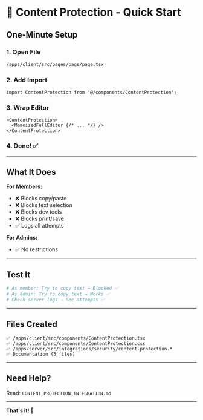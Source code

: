 # 🚀 Content Protection - Quick Start

## One-Minute Setup

### 1. Open File
```bash
/apps/client/src/pages/page/page.tsx
```

### 2. Add Import
```tsx
import ContentProtection from '@/components/ContentProtection';
```

### 3. Wrap Editor
```tsx
<ContentProtection>
  <MemoizedFullEditor {/* ... */} />
</ContentProtection>
```

### 4. Done! ✅

---

## What It Does

**For Members:**
- ❌ Blocks copy/paste
- ❌ Blocks text selection
- ❌ Blocks dev tools
- ❌ Blocks print/save
- ✅ Logs all attempts

**For Admins:**
- ✅ No restrictions

---

## Test It

```bash
# As member: Try to copy text → Blocked ✅
# As admin: Try to copy text → Works ✅
# Check server logs → See attempts ✅
```

---

## Files Created

```
✅ /apps/client/src/components/ContentProtection.tsx
✅ /apps/client/src/components/ContentProtection.css
✅ /apps/server/src/integrations/security/content-protection.*
✅ Documentation (3 files)
```

---

## Need Help?

Read: `CONTENT_PROTECTION_INTEGRATION.md`

---

**That's it! 🎉**


